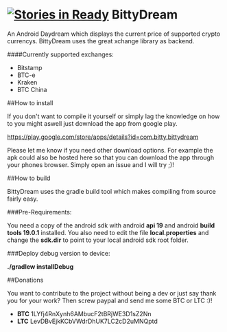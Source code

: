 [![Stories in Ready](https://badge.waffle.io/jujulian1987/bittydream.png?label=ready&title=Ready)](https://waffle.io/jujulian1987/bittydream)
BittyDream
==========

An Android Daydream which displays the current price of supported crypto currencys. BittyDream uses the great xchange library as backend.

####Currently supported exchanges:
* Bitstamp
* BTC-e
* Kraken
* BTC China


##How to install

If you don't want to compile it yourself or simply lag the knowledge on how to you might aswell just download the app from google play. 

https://play.google.com/store/apps/details?id=com.bitty.bittydream

Please let me know if you need other download options. For example the apk could also be hosted here so that you can download the app through your phones browser. Simply open an issue and I will try ;)!

##How to build

BittyDream uses the gradle build tool which makes compiling from source fairly easy.

###Pre-Requirements:

You need a copy of the android sdk with android **api 19** and android **build tools 19.0.1** installed.
You also need to edit the file **local.properties** and change the **sdk.dir** to point to your local android sdk root folder.

###Deploy debug version to device:

**./gradlew installDebug**

##Donations

You want to contribute to the project without being a dev or just say thank you for your work? Then screw paypal and send me some BTC or LTC :)!

- **BTC** 1LYfj4RnXynh6AMbucF2tBRjWE3D1sZ2Nn
- **LTC** LevDBvEjkKCbVWdrDhUK7LC2cD2uMNQptd
